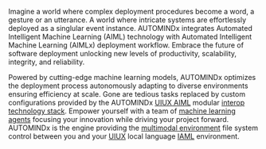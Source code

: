 Imagine a world where complex deployment procedures become a word, a gesture or an utterance. A world where intricate systems are effortlessly deployed as a singlular event instance. AUTOMINDx integrates Automated Intelligent Machine Learning (AIML) technology with Automated Intelligent Machine Learning (AIMLx) deployment workflow. Embrace the future of software deployment unlocking new levels of productivity, scalability, integrity, and reliability.<br />

Powered by cutting-edge machine learning models, AUTOMINDx optimizes the deployment process autonomously adapting to diverse environments ensuring efficiency at scale. Gone are tedious tasks replaced by custom configurations provided by the AUTOMINDx <a href="https://github.com/Faicey">UIUX AIML</a> modular <a href="https://github.com/mlodular">interop technology stack</a>. Empower yourself with a team of <a href="https://github.com/Jaimla">machine learning agents</a> focusing your innovation while driving your project forward. AUTOMINDx is the engine providing the <a href="https://github.com/mlodels">multimodal environment</a> file system control between you and your <a href="https://github.com/Faicey">UIUX</a> local language <a href="https://github.com/Professor-Codephreak">IAML</a> environment.<br />


